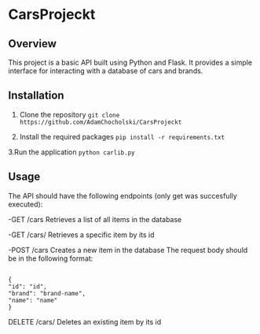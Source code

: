 # CarsProjeckt
## Overview
This project is a basic API built using Python and Flask. It provides a simple interface for interacting with a database of cars and brands.

## Installation
1. Clone the repository
    `git clone https://github.com/AdamChocholski/CarsProjeckt`

2. Install the required packages
    `pip install -r requirements.txt`
    
3.Run the application
        `python carlib.py`

## Usage
The API should have the following endpoints (only get was succesfully executed):

 -GET /cars Retrieves a list of all items in the database
 
 -GET /cars/ Retrieves a specific item by its id
 
 -POST /cars Creates a new item in the database The request body should be in the following format:
 
<code>
{
"id": "id",
"brand": "brand-name",
"name": "name"
}</code>

DELETE /cars/ Deletes an existing item by its id
